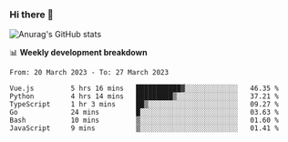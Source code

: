 ### Hi there 👋
![Anurag's GitHub stats](https://github-readme-stats.vercel.app/api?username=jami1024&show_icons=true&theme=radical)

📊 **Weekly development breakdown**
<!--START_SECTION:waka-->

```text
From: 20 March 2023 - To: 27 March 2023

Vue.js         5 hrs 16 mins   ███████████▓░░░░░░░░░░░░░   46.35 %
Python         4 hrs 14 mins   █████████▒░░░░░░░░░░░░░░░   37.21 %
TypeScript     1 hr 3 mins     ██▒░░░░░░░░░░░░░░░░░░░░░░   09.27 %
Go             24 mins         █░░░░░░░░░░░░░░░░░░░░░░░░   03.63 %
Bash           10 mins         ▒░░░░░░░░░░░░░░░░░░░░░░░░   01.60 %
JavaScript     9 mins          ▒░░░░░░░░░░░░░░░░░░░░░░░░   01.41 %
```

<!--END_SECTION:waka-->
<!--
**jami1024/jami1024** is a ✨ _special_ ✨ repository because its `README.md` (this file) appears on your GitHub profile.

Here are some ideas to get you started:

- 🔭 I’m currently working on ...
- 🌱 I’m currently learning ...
- 👯 I’m looking to collaborate on ...
- 🤔 I’m looking for help with ...
- 💬 Ask me about ...
- 📫 How to reach me: ...
- 😄 Pronouns: ...
- ⚡ Fun fact: ...
-->
